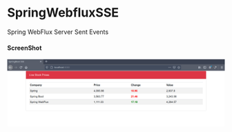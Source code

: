 # SpringWebfluxSSE
Spring WebFlux Server Sent Events


<h4> ScreenShot </h4>

![springbootrocks](https://github.com/ajkr195/SpringWebfluxSSE/blob/main/screenshots/1.gif)